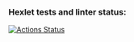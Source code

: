 ### Hexlet tests and linter status:
[![Actions Status](https://github.com/r0ckbiter/python-project-83/workflows/hexlet-check/badge.svg)](https://github.com/r0ckbiter/python-project-83/actions)